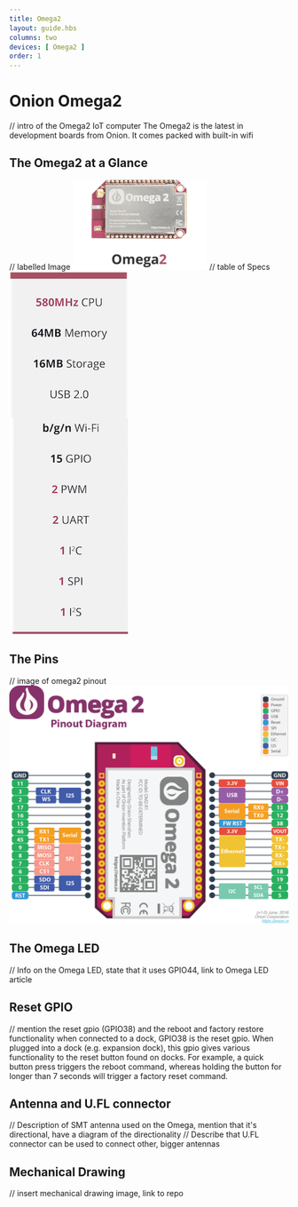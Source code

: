 ```yaml
---
title: Omega2
layout: guide.hbs
columns: two
devices: [ Omega2 ]
order: 1
---
```


# Onion Omega2

// intro of the Omega2 IoT computer
The Omega2 is the latest in development boards from Onion. It comes packed with built-in wifi

## The Omega2 at a Glance

// labelled Image
![omega2](../img/omega-2-pic.png)
// table of Specs
![omega2Specs](../img/omega-2-specs.png)

## The Pins

// image of omega2 pinout
![pinout](../img/omega-2-pinout-diagram.png)

[//]: # (LATER: include section on the 50pin connector)


## The Omega LED

// Info on the Omega LED, state that it uses GPIO44, link to Omega LED article

## Reset GPIO

// mention the reset gpio (GPIO38) and the reboot and factory restore functionality when connected to a dock,
GPIO38 is the reset gpio. When plugged into a dock (e.g. expansion dock), this gpio gives various functionality to the reset button found on docks. For example, a quick button press triggers the reboot command, whereas holding the button for longer than 7 seconds will trigger a factory reset command.

## Antenna and U.FL connector

// Description of SMT antenna used on the Omega, mention that it's directional, have a diagram of the directionality
// Describe that U.FL connector can be used to connect other, bigger antennas

## Mechanical Drawing

// insert mechanical drawing image, link to repo
